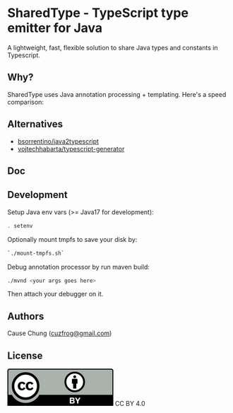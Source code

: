 # SharedType - TypeScript type emitter for Java

A lightweight, fast, flexible solution to share Java types and constants in Typescript.

## Why?
SharedType uses Java annotation processing + templating. Here's a speed comparison:

## Alternatives

* [bsorrentino/java2typescript](https://github.com/bsorrentino/java2typescript)
* [vojtechhabarta/typescript-generator](https://github.com/vojtechhabarta/typescript-generator)

## Doc

## Development

Setup Java env vars (>= Java17 for development):
```bash
. setenv
```
Optionally mount tmpfs to save your disk by:
```bash
`./mount-tmpfs.sh`
```

Debug annotation processor by run maven build:
```bash
./mvnd <your args goes here>
```
Then attach your debugger on it.

## Authors
Cause Chung (cuzfrog@gmail.com)

## License
![CC BY 4.0](./misc/by.svg)
CC BY 4.0
